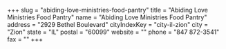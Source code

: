 +++
slug = "abiding-love-ministries-food-pantry"
title = "Abiding Love Ministries Food Pantry"
name = "Abiding Love Ministries Food Pantry"
address = "2929 Bethel Boulevard"
cityIndexKey = "city-il-zion"
city = "Zion"
state = "IL"
postal = "60099"
website = ""
phone = "847 872-3541"
fax = ""
+++

